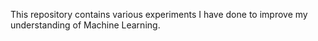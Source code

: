 This repository contains various experiments I have done to improve my understanding of Machine Learning.